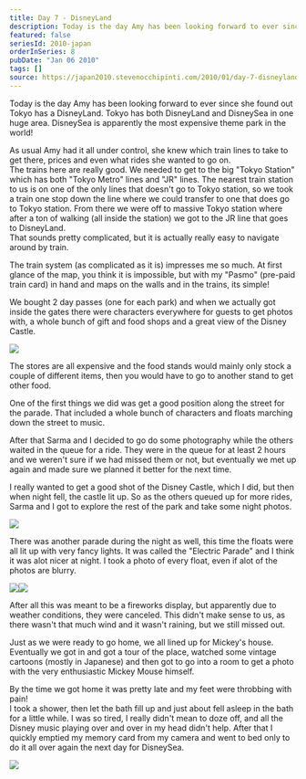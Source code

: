 ```yaml
---
title: Day 7 - DisneyLand
description: Today is the day Amy has been looking forward to ever since she found out Tokyo has a DisneyLand. Tokyo has both DisneyLand and DisneySea in...
featured: false
seriesId: 2010-japan
orderInSeries: 8
pubDate: "Jan 06 2010"
tags: []
source: https://japan2010.stevenocchipinti.com/2010/01/day-7-disneyland.html
---
```


Today is the day Amy has been looking forward to ever since she found out Tokyo has a DisneyLand. Tokyo has both DisneyLand and DisneySea in one huge area. DisneySea is apparently the most expensive theme park in the world!

As usual Amy had it all under control, she knew which train lines to take to get there, prices and even what rides she wanted to go on.  
The trains here are really good. We needed to get to the big "Tokyo Station" which has both "Tokyo Metro" lines and "JR" lines. The nearest train station to us is on one of the only lines that doesn't go to Tokyo station, so we took a train one stop down the line where we could transfer to one that does go to Tokyo station. From there we were off to massive Tokyo station where after a ton of walking (all inside the station) we got to the JR line that goes to DisneyLand.  
That sounds pretty complicated, but it is actually really easy to navigate around by train.

The train system (as complicated as it is) impresses me so much. At first glance of the map, you think it is impossible, but with my "Pasmo" (pre-paid train card) in hand and maps on the walls and in the trains, its simple!

We bought 2 day passes (one for each park) and when we actually got inside the gates there were characters everywhere for guests to get photos with, a whole bunch of gift and food shops and a great view of the Disney Castle.

[![](https://3.bp.blogspot.com/_l2YQkMP1pOU/S0NXCKgZ5mI/AAAAAAAAAR8/3yt75ger47E/s400/DSC_0400.JPG)](https://3.bp.blogspot.com/_l2YQkMP1pOU/S0NXCKgZ5mI/AAAAAAAAAR8/3yt75ger47E/s1600-h/DSC_0400.JPG)

The stores are all expensive and the food stands would mainly only stock a couple of different items, then you would have to go to another stand to get other food.

One of the first things we did was get a good position along the street for the parade. That included a whole bunch of characters and floats marching down the street to music.

After that Sarma and I decided to go do some photography while the others waited in the queue for a ride. They were in the queue for at least 2 hours and we weren't sure if we had missed them or not, but eventually we met up again and made sure we planned it better for the next time.

I really wanted to get a good shot of the Disney Castle, which I did, but then when night fell, the castle lit up. So as the others queued up for more rides, Sarma and I got to explore the rest of the park and take some night photos.

[![](https://1.bp.blogspot.com/_l2YQkMP1pOU/S0NXDAhLoTI/AAAAAAAAASU/7rH8liPv7P0/s400/DSC_0466.JPG)](https://1.bp.blogspot.com/_l2YQkMP1pOU/S0NXDAhLoTI/AAAAAAAAASU/7rH8liPv7P0/s1600-h/DSC_0466.JPG)

There was another parade during the night as well, this time the floats were all lit up with very fancy lights. It was called the "Electric Parade" and I think it was alot nicer at night. I took a photo of every float, even if alot of the photos are blurry.

[![](https://1.bp.blogspot.com/_l2YQkMP1pOU/S0NXCQSq1sI/AAAAAAAAASE/KUMr19DhJ-4/s400/DSC_0422.JPG)](https://1.bp.blogspot.com/_l2YQkMP1pOU/S0NXCQSq1sI/AAAAAAAAASE/KUMr19DhJ-4/s1600-h/DSC_0422.JPG)[![](https://1.bp.blogspot.com/_l2YQkMP1pOU/S0NXC1bM1nI/AAAAAAAAASM/1DxxgoX5yeU/s400/DSC_0425.JPG)](https://1.bp.blogspot.com/_l2YQkMP1pOU/S0NXC1bM1nI/AAAAAAAAASM/1DxxgoX5yeU/s1600-h/DSC_0425.JPG)

After all this was meant to be a fireworks display, but apparently due to weather conditions, they were canceled. This didn't make sense to us, as there wasn't that much wind and it wasn't raining, but we still missed out.

Just as we were ready to go home, we all lined up for Mickey's house. Eventually we got in and got a tour of the place, watched some vintage cartoons (mostly in Japanese) and then got to go into a room to get a photo with the very enthusiastic Mickey Mouse himself.

By the time we got home it was pretty late and my feet were throbbing with pain!  
I took a shower, then let the bath fill up and just about fell asleep in the bath for a little while. I was so tired, I really didn't mean to doze off, and all the Disney music playing over and over in my head didn't help. After that I quickly emptied my memory card from my camera and went to bed only to do it all over again the next day for DisneySea.

[![](https://2.bp.blogspot.com/_l2YQkMP1pOU/S0NXkWoX8xI/AAAAAAAAASc/05XecbzN838/s320/DSC_0494.JPG)](https://2.bp.blogspot.com/_l2YQkMP1pOU/S0NXkWoX8xI/AAAAAAAAASc/05XecbzN838/s1600-h/DSC_0494.JPG)
